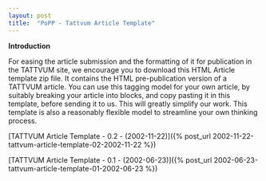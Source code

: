 ```yaml
---
layout: post
title:  "PoPP - Tattvum Article Template"
---
```


**Introduction**

For easing the article submission and the formatting of it for publication in the TATTVUM site, we encourage you to download this HTML Article template zip file. It contains the HTML pre-publication version of a TATTVUM article. You can use this tagging model for your own article, by suitably breaking your article into blocks, and copy pasting it in this template, before sending it to us. This will greatly simplify our work. This template is also a reasonably flexible model to streamline your own thinking process.

[TATTVUM Article Template - 0.2 - (2002-11-22)]({% post_url 2002-11-22-tattvum-article-template-02-2002-11-22 %})

[TATTVUM Article Template - 0.1 - (2002-06-23)]({% post_url 2002-06-23-tattvum-article-template-01-2002-06-23 %})

